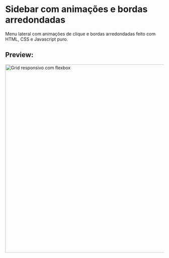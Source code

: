 # Sidebar com animações e bordas arredondadas

Menu lateral com animações de clique e bordas arredondadas feito com HTML, CSS e Javascript puro.

## Preview:

<img src="https://romaopedro.com/wp-content/uploads/2020/08/sidebar-com-animacoes-e-bordas-arredondadas-4.gif" alt="Grid responsivo com flexbox" title="Grid responsivo com flexbox" width="600"/>
